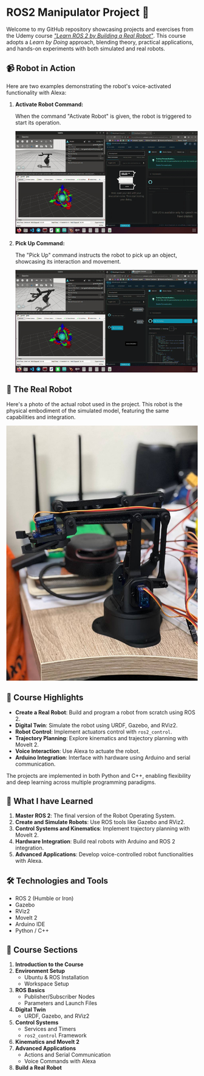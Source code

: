 # ROS2 Manipulator Project 🚀

Welcome to my GitHub repository showcasing projects and exercises from the Udemy course [*"Learn ROS 2 by Building a Real Robot"*](https://www.udemy.com/course/robotics-and-ros-2-learn-by-doing-manipulators). This course adopts a *Learn by Doing* approach, blending theory, practical applications, and hands-on experiments with both simulated and real robots.

## 📹 **Robot in Action**

Here are two examples demonstrating the robot's voice-activated functionality with Alexa:

1. **Activate Robot Command:**

   When the command "Activate Robot" is given, the robot is triggered to start its operation.

   ![Activate Robot](assets/ActivateRobot.gif)

2. **Pick Up Command:**

   The "Pick Up" command instructs the robot to pick up an object, showcasing its interaction and movement.

   ![Pick Up](assets/PickUp.gif)

## 🤖 **The Real Robot**

Here's a photo of the actual robot used in the project. This robot is the physical embodiment of the simulated model, featuring the same capabilities and integration.

![Real Robot](assets/RealRobot.jpg)


## 🧠 **Course Highlights**

- **Create a Real Robot**: Build and program a robot from scratch using ROS 2.
- **Digital Twin**: Simulate the robot using URDF, Gazebo, and RViz2.
- **Robot Control**: Implement actuators control with `ros2_control`.
- **Trajectory Planning**: Explore kinematics and trajectory planning with MoveIt 2.
- **Voice Interaction**: Use Alexa to actuate the robot.
- **Arduino Integration**: Interface with hardware using Arduino and serial communication.

The projects are implemented in both Python and C++, enabling flexibility and deep learning across multiple programming paradigms.

## 🌟 **What I have Learned**

1. **Master ROS 2**: The final version of the Robot Operating System.
2. **Create and Simulate Robots**: Use ROS tools like Gazebo and RViz2.
3. **Control Systems and Kinematics**: Implement trajectory planning with MoveIt 2.
4. **Hardware Integration**: Build real robots with Arduino and ROS 2 integration.
5. **Advanced Applications**: Develop voice-controlled robot functionalities with Alexa.

## 🛠️ **Technologies and Tools**

- ROS 2 (Humble or Iron)
- Gazebo
- RViz2
- MoveIt 2
- Arduino IDE
- Python / C++

## 📘 **Course Sections**

1. **Introduction to the Course**
2. **Environment Setup**
   - Ubuntu & ROS Installation
   - Workspace Setup
3. **ROS Basics**
   - Publisher/Subscriber Nodes
   - Parameters and Launch Files
4. **Digital Twin**
   - URDF, Gazebo, and RViz2
5. **Control Systems**
   - Services and Timers
   - `ros2_control` Framework
6. **Kinematics and MoveIt 2**
7. **Advanced Applications**
   - Actions and Serial Communication
   - Voice Commands with Alexa
8. **Build a Real Robot**
